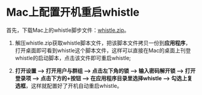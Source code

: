 # Mac上配置开机重启whistle
首先，下载Mac上的whistle脚步文件：[whistle.zip](https://github.com/avwo/whistle/raw/avenwu/assets/launcher/mac/whistle.zip)。

1. 解压whistle.zip获取whistle脚本文件，把该脚本文件拷贝一份到**应用程序**，打开桌面即可看到whistle这个脚本文件，这样可以直接在Mac的桌面上刊登whistle的启动脚本，点击该文件即可重启whistle;

2. **打开设置 --> 打开用户与群组 --> 点击左下角的锁 --> 输入密码解开锁 --> 打开登录项 --> 点击下方的+按钮 --> 在应用程序目录里选择whistle --> 勾选上复选框**，这样就配置好了开机自动重启whistle。

